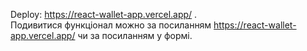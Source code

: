 Deploy: https://react-wallet-app.vercel.app/ . <br />
Подивитися функціонал можно за посиланням https://react-wallet-app.vercel.app/ чи за посиланням у формі.
